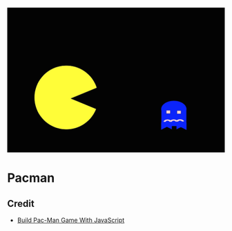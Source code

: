 ![image](https://github.com/Toto-Kotaro-Tanaka/ss-pacman/blob/main/pacman.jpg)

# Pacman

## Credit

-   [Build Pac-Man Game With JavaScript](https://www.youtube.com/watch?v=YBtzzVwrTeE)
